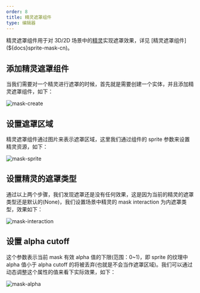 ```yaml
---
order: 8
title: 精灵遮罩组件
type: 编辑器
---
```


精灵遮罩组件用于对 3D/2D 场景中的[精灵](${docs}editor-sprite-renderer-cn)实现遮罩效果，详见 [精灵遮罩组件](${docs}sprite-mask-cn)。

## 添加精灵遮罩组件

当我们需要对一个精灵进行遮罩的时候，首先就是需要创建一个实体，并且添加精灵遮罩组件，如下：

![mask-create](https://gw.alipayobjects.com/zos/OasisHub/cb173a1d-addd-4ad0-bf23-83a7817200cd/mask-create.gif)

## 设置遮罩区域

精灵遮罩组件通过图片来表示遮罩区域，这里我们通过组件的 sprite 参数来设置精灵资源，如下：

![mask-sprite](https://gw.alipayobjects.com/zos/OasisHub/cec92229-02a6-404c-a6fb-f95088bd40aa/mask-sprite.gif)

## 设置精灵的遮罩类型

通过以上两个步骤，我们发现遮罩还是没有任何效果，这是因为当前的精灵的遮罩类型还是默认的(None)，我们设置场景中精灵的 mask interaction 为内遮罩类型，效果如下：

![mask-interaction](https://gw.alipayobjects.com/zos/OasisHub/1d774f89-164f-46c8-9996-9cda918d074e/image-20210722105530953.png)

## 设置 alpha cutoff

这个参数表示当前 mask 有效 alpha 值的下限(范围：0~1)，即 sprite 的纹理中 alpha 值小于 alpha cutoff 的将被丢弃(也就是不会当作遮罩区域)。我们可以通过动态调整这个属性的值来看下实际效果，如下：

![mask-alpha](https://gw.alipayobjects.com/zos/OasisHub/43c857ba-bdc2-4e74-af6a-9bd5fd2fbec3/mask-alpha.gif)

